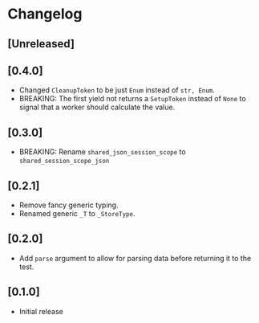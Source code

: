 # Changelog

## [Unreleased]

## [0.4.0]
- Changed `CleanupToken` to be just `Enum` instead of `str, Enum`.
- BREAKING: The first yield not returns a `SetupToken` instead of `None` to signal that a worker should calculate the value.

## [0.3.0]
- BREAKING: Rename `shared_json_session_scope` to `shared_session_scope_json`

## [0.2.1]
- Remove fancy generic typing.
- Renamed generic `_T` to `_StoreType`.

## [0.2.0]

- Add `parse` argument to allow for parsing data before returning it to the test.

## [0.1.0]
- Initial release
